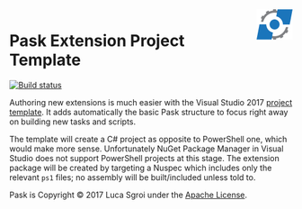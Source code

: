 <img src="https://raw.githubusercontent.com/lsgroi/Pask/master/Pask.png" align="right"/>

# Pask Extension Project Template

[![Build status](https://ci.appveyor.com/api/projects/status/vqitbskgcp2t6bn3?svg=true)](https://ci.appveyor.com/project/LucaSgroi/pask-extensionprojecttemplate)

Authoring new extensions is much easier with the Visual Studio 2017 [project template](https://marketplace.visualstudio.com/items?itemName=lsgroi.PaskExtension). It adds automatically the basic Pask structure to focus right away on building new tasks and scripts.  

The template will create a C# project as opposite to PowerShell one, which would make more sense. Unfortunately NuGet Package Manager in Visual Studio does not support PowerShell projects at this stage. The extension package will be created by targeting a Nuspec which includes only the relevant `ps1` files; no assembly will be built/included unless told to.

Pask is Copyright &copy; 2017 Luca Sgroi under the [Apache License](LICENSE).